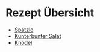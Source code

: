 # Rezept Übersicht

- [Spätzle](spaetzle.md)
- [Kunterbunter Salat](kunterbunter_salat.md)
- [Knödel](knoedel.md)
